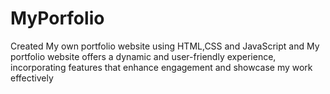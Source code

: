 # MyPorfolio
Created My own portfolio website using HTML,CSS and JavaScript and My portfolio website offers a dynamic and user-friendly experience, incorporating features that enhance engagement and showcase my work effectively
